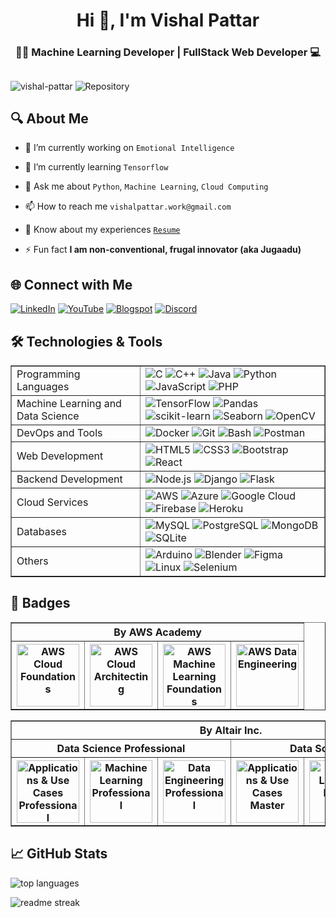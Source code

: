 <h1 align="center">Hi 👋, I'm Vishal Pattar</h1>
<h3 align="center">👨‍💻 Machine Learning Developer | FullStack Web Developer 💻</h3>

## 
<p align="left"> 
  <img src="https://komarev.com/ghpvc/?username=vishal-pattar&label=Profile%20views&color=0e75b6&style=flat" alt="vishal-pattar" /> 
  <img src="https://img.shields.io/badge/Total_Repos-63-blue" alt="Repository" />
</p>

## 🔍 About Me
- 🔭 I’m currently working on `Emotional Intelligence`

- 🌱 I’m currently learning `Tensorflow`

- 💬 Ask me about `Python`, `Machine Learning`, `Cloud Computing`

- 📫 How to reach me `vishalpattar.work@gmail.com`

- 📄 Know about my experiences [`Resume`](https://drive.google.com/file/d/1Zh3Jp7sEcutdjXNskgbdj0_5uocf31SH/view)

- ⚡ Fun fact **I am non-conventional, frugal innovator (aka Jugaadu)**

## 🌐 Connect with Me

[![LinkedIn](https://img.shields.io/badge/LinkedIn-0A66C2?style=for-the-badge&logo=linkedin&logoColor=white)](https://www.linkedin.com/in/vishal-pattar-1403801a1/)
[![YouTube](https://img.shields.io/badge/YouTube-FF0000?style=for-the-badge&logo=youtube&logoColor=white)](https://www.youtube.com/@vishalpattar03)
[![Blogspot](https://img.shields.io/badge/Blogspot-FF5722?style=for-the-badge&logo=blogger&logoColor=white)](https://vishal-pattar.blogspot.com/)
[![Discord](https://img.shields.io/badge/Discord-5865F2?style=for-the-badge&logo=discord&logoColor=white)](https://discordapp.com/users/vishal0303)

## 🛠️ Technologies & Tools
<table border='1'>
  <tr>
    <td>Programming Languages</td>
    <td>
      <img src="https://img.shields.io/badge/-C-333?style=flat&logo=c" alt="C">
      <img src="https://img.shields.io/badge/-C++-333?style=flat&logo=cpp" alt="C++">
      <img src="https://img.shields.io/badge/-Java-333?style=flat&logo=java" alt="Java">
      <img src="https://img.shields.io/badge/-Python-333?style=flat&logo=python" alt="Python">
      <img src="https://img.shields.io/badge/-JavaScript-333?style=flat&logo=javascript" alt="JavaScript">
      <img src="https://img.shields.io/badge/-PHP-333?style=flat&logo=php" alt="PHP">
    </td>
  </tr>
  <tr>
    <td>Machine Learning and Data Science</td>
    <td>
      <img src="https://img.shields.io/badge/-TensorFlow-333?style=flat&logo=tensorflow" alt="TensorFlow">
      <img src="https://img.shields.io/badge/-Pandas-333?style=flat&logo=pandas" alt="Pandas">
      <img src="https://img.shields.io/badge/-scikit--learn-333?style=flat&logo=scikitlearn" alt="scikit-learn">
      <img src="https://img.shields.io/badge/-Seaborn-333?style=flat&logo=seaborn" alt="Seaborn">
      <img src="https://img.shields.io/badge/-OpenCV-333?style=flat&logo=opencv" alt="OpenCV">
    </td>
  </tr>
  <tr>
    <td>DevOps and Tools</td>
    <td>
      <img src="https://img.shields.io/badge/-Docker-333?style=flat&logo=docker" alt="Docker">
      <img src="https://img.shields.io/badge/-Git-333?style=flat&logo=git" alt="Git">
      <img src="https://img.shields.io/badge/-Bash-333?style=flat&logo=gnubash" alt="Bash">
      <img src="https://img.shields.io/badge/-Postman-333?style=flat&logo=postman" alt="Postman">
    </td>
  </tr>
  <tr>
    <td>Web Development</td>
    <td>
      <img src="https://img.shields.io/badge/-HTML5-333?style=flat&logo=html5" alt="HTML5">
      <img src="https://img.shields.io/badge/-CSS3-333?style=flat&logo=css3" alt="CSS3">
      <img src="https://img.shields.io/badge/-Bootstrap-333?style=flat&logo=bootstrap" alt="Bootstrap">
      <img src="https://img.shields.io/badge/-React-333?style=flat&logo=react" alt="React">
    </td>
  </tr>
  <tr>
    <td>Backend Development</td>
    <td>
      <img src="https://img.shields.io/badge/-Node.js-333?style=flat&logo=node.js" alt="Node.js">
      <img src="https://img.shields.io/badge/-Django-333?style=flat&logo=django" alt="Django">
      <img src="https://img.shields.io/badge/-Flask-333?style=flat&logo=flask" alt="Flask">
    </td>
  </tr>
  <tr>
    <td>Cloud Services</td>
    <td>
      <img src="https://img.shields.io/badge/-AWS-333?style=flat&logo=amazonwebservices" alt="AWS">
      <img src="https://img.shields.io/badge/-Azure-333?style=flat&logo=microsoftazure" alt="Azure">
      <img src="https://img.shields.io/badge/-Google%20Cloud-333?style=flat&logo=googlecloud" alt="Google Cloud">
      <img src="https://img.shields.io/badge/-Firebase-333?style=flat&logo=firebase" alt="Firebase">
      <img src="https://img.shields.io/badge/-Heroku-333?style=flat&logo=heroku" alt="Heroku">
    </td>
  </tr>
  <tr>
    <td>Databases</td>
    <td>
      <img src="https://img.shields.io/badge/-MySQL-333?style=flat&logo=mysql" alt="MySQL">
      <img src="https://img.shields.io/badge/-PostgreSQL-333?style=flat&logo=postgresql" alt="PostgreSQL">
      <img src="https://img.shields.io/badge/-MongoDB-333?style=flat&logo=mongodb" alt="MongoDB">
      <img src="https://img.shields.io/badge/-SQLite-333?style=flat&logo=sqlite" alt="SQLite">
    </td>
  </tr>
  <tr>
    <td>Others</td>
    <td>
      <img src="https://img.shields.io/badge/-Arduino-333?style=flat&logo=arduino" alt="Arduino">
      <img src="https://img.shields.io/badge/-Blender-333?style=flat&logo=blender" alt="Blender">
      <img src="https://img.shields.io/badge/-Figma-333?style=flat&logo=figma" alt="Figma">
      <img src="https://img.shields.io/badge/-Linux-333?style=flat&logo=linux" alt="Linux">
      <img src="https://img.shields.io/badge/-Selenium-333?style=flat&logo=selenium" alt="Selenium">
    </td>
  </tr>
</table>

## 🔰 Badges
<table border="1">
  <tr>
    <th colspan='4'>By AWS Academy</th>
  </tr>
  <tr>
    <th>
      <a href='https://www.credly.com/badges/1edd848e-150d-4126-a5c1-24c62b40e5e6/public_url'>
        <img src='https://github.com/Vishal-Pattar/Vishal-Pattar/assets/104265753/bee1b86f-b230-49e9-8455-0b53469c62a8' alt='AWS Cloud Foundations' width='100px'>
      </a>
    </th>
    <th>
      <a href='https://www.credly.com/badges/3194942b-cdea-4e93-9e2d-3940e1d04e20/public_url'>
        <img src='https://github.com/Vishal-Pattar/Vishal-Pattar/assets/104265753/fdd2d770-4e7e-486f-83a8-46847767217b' alt='AWS Cloud Architecting' width='100px'>
      </a>
    </th>
    <th>
      <a href='https://www.credly.com/badges/50505f79-8440-45b0-8753-68d47a371e26/public_url'>
        <img src='https://github.com/Vishal-Pattar/Vishal-Pattar/assets/104265753/64149191-fa78-42d1-a117-1b961788d52b' alt='AWS Machine Learning Foundations' width='100px'>
      </a>
    </th>
    <th>
      <a href='https://www.credly.com/badges/fe831383-dda8-4130-8f2a-3e0ac78fabee/public_url'>
        <img src='https://github.com/Vishal-Pattar/Vishal-Pattar/assets/104265753/2e028ebb-b603-476c-8496-c2dbb280a84d' alt='AWS Data Engineering' width='100px'>
      </a>
    </th>
  </tr>
</table>
<table border="1">
  <tr>
    <th colspan='6'>By Altair Inc.</th>
  </tr>
  <tr>
    <th colspan='3'>Data Science Professional</th>
    <th colspan='3'>Data Science Master</th>
  </tr>
  <tr>
    <th>
      <a href='https://openbadgepassport.com/app/badge/info/746137'>
        <img src='https://github.com/Vishal-Pattar/Vishal-Pattar/assets/104265753/5287c464-9a86-40b5-a502-9fc13c59bef1' alt='Applications & Use Cases Professional' width='100px'>
      </a>
    </th>
    <th>
      <a href='https://openbadgepassport.com/app/badge/info/746204'>
        <img src='https://github.com/Vishal-Pattar/Vishal-Pattar/assets/104265753/2b71fd2c-4c54-4f31-9f7d-355ac5765236' alt='Machine Learning Professional' width='100px'>
      </a>
    </th>
    <th>
      <a href='https://openbadgepassport.com/app/badge/info/746203'>
        <img src='https://github.com/Vishal-Pattar/Vishal-Pattar/assets/104265753/af0980d0-28c7-4668-819f-3ae9ddcfb38b' alt='Data Engineering Professional' width='100px'>
      </a>
    </th>
    <th>
      <a href='https://openbadgepassport.com/app/badge/info/748429'>
        <img src='https://github.com/Vishal-Pattar/Vishal-Pattar/assets/104265753/9ecb7f0f-158c-4bfc-a61b-5da81e629af3' alt='Applications & Use Cases Master' width='100px'>
      </a>
    </th>
    <th>
      <a href='https://openbadgepassport.com/app/badge/info/748408'>
        <img src='https://github.com/Vishal-Pattar/Vishal-Pattar/assets/104265753/2d996126-6ebf-491c-ac9c-5ad9924f5f17' alt='Machine Learning Master' width='100px'>
      </a>
    </th>
    <th>
      <a href='https://openbadgepassport.com/app/badge/info/748402'>
        <img src='https://github.com/Vishal-Pattar/Vishal-Pattar/assets/104265753/e6c7e6d4-d361-417d-9633-66ea2c611841' alt='Data Engineering Master' width='100px'>
      </a>
    </th>
  </tr>
</table>

## 📈 GitHub Stats
![top languages](https://github-readme-stats.vercel.app/api/top-langs?username=vishal-pattar&show_icons=true&locale=en&layout=compact&theme=light)
<br>
<!-- ![readme stats](https://github-readme-stats.vercel.app/api?username=vishal-pattar&show_icons=true&locale=en&theme=dark)
<br> -->
![readme streak](https://github-readme-streak-stats.herokuapp.com/?user=vishal-pattar&theme=light)
